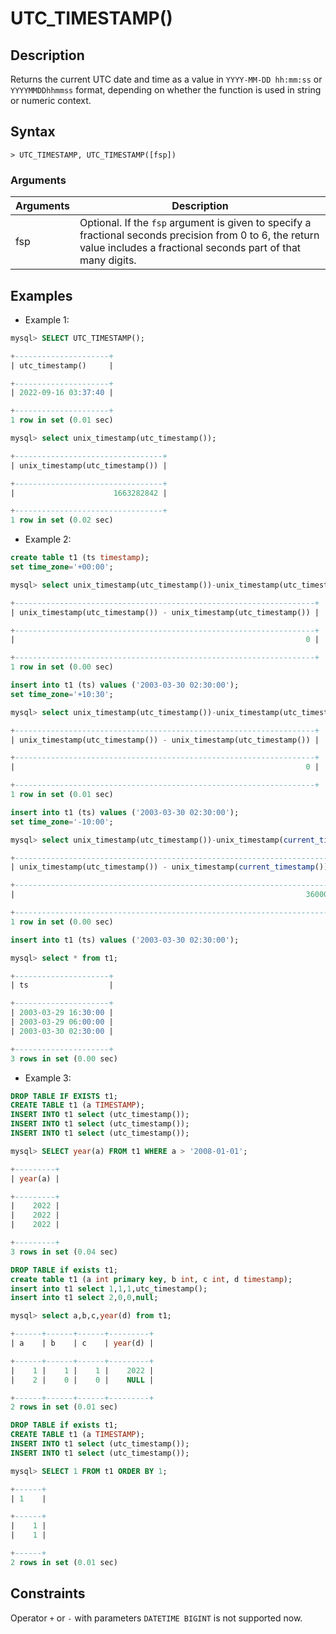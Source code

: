 # **UTC_TIMESTAMP()**

## **Description**

Returns the current UTC date and time as a value in `YYYY-MM-DD hh:mm:ss` or `YYYYMMDDhhmmss` format, depending on whether the function is used in string or numeric context.

## **Syntax**

```
> UTC_TIMESTAMP, UTC_TIMESTAMP([fsp])
```

### **Arguments**

|  Arguments   | Description  |
|  ----  | ----  |
| fsp  | Optional. If the `fsp` argument is given to specify a fractional seconds precision from 0 to 6, the return value includes a fractional seconds part of that many digits. |

## **Examples**

- Example 1:

```sql
mysql> SELECT UTC_TIMESTAMP();

+---------------------+
| utc_timestamp()     |

+---------------------+
| 2022-09-16 03:37:40 |

+---------------------+
1 row in set (0.01 sec)

mysql> select unix_timestamp(utc_timestamp());

+---------------------------------+
| unix_timestamp(utc_timestamp()) |

+---------------------------------+
|                      1663282842 |

+---------------------------------+
1 row in set (0.02 sec)
```

- Example 2:

```sql
create table t1 (ts timestamp);
set time_zone='+00:00';

mysql> select unix_timestamp(utc_timestamp())-unix_timestamp(utc_timestamp());

+-------------------------------------------------------------------+
| unix_timestamp(utc_timestamp()) - unix_timestamp(utc_timestamp()) |

+-------------------------------------------------------------------+
|                                                                 0 |

+-------------------------------------------------------------------+
1 row in set (0.00 sec)

insert into t1 (ts) values ('2003-03-30 02:30:00');
set time_zone='+10:30';

mysql> select unix_timestamp(utc_timestamp())-unix_timestamp(utc_timestamp());

+-------------------------------------------------------------------+
| unix_timestamp(utc_timestamp()) - unix_timestamp(utc_timestamp()) |

+-------------------------------------------------------------------+
|                                                                 0 |

+-------------------------------------------------------------------+
1 row in set (0.01 sec)

insert into t1 (ts) values ('2003-03-30 02:30:00');
set time_zone='-10:00';

mysql> select unix_timestamp(utc_timestamp())-unix_timestamp(current_timestamp());

+-----------------------------------------------------------------------+
| unix_timestamp(utc_timestamp()) - unix_timestamp(current_timestamp()) |

+-----------------------------------------------------------------------+
|                                                                 36000 |

+-----------------------------------------------------------------------+
1 row in set (0.00 sec)

insert into t1 (ts) values ('2003-03-30 02:30:00');

mysql> select * from t1;

+---------------------+
| ts                  |

+---------------------+
| 2003-03-29 16:30:00 |
| 2003-03-29 06:00:00 |
| 2003-03-30 02:30:00 |

+---------------------+
3 rows in set (0.00 sec)
```

- Example 3:

```sql
DROP TABLE IF EXISTS t1;
CREATE TABLE t1 (a TIMESTAMP);
INSERT INTO t1 select (utc_timestamp());
INSERT INTO t1 select (utc_timestamp());
INSERT INTO t1 select (utc_timestamp());

mysql> SELECT year(a) FROM t1 WHERE a > '2008-01-01';

+---------+
| year(a) |

+---------+
|    2022 |
|    2022 |
|    2022 |

+---------+
3 rows in set (0.04 sec)
```

```sql
DROP TABLE if exists t1;
create table t1 (a int primary key, b int, c int, d timestamp);
insert into t1 select 1,1,1,utc_timestamp();
insert into t1 select 2,0,0,null;

mysql> select a,b,c,year(d) from t1;

+------+------+------+---------+
| a    | b    | c    | year(d) |

+------+------+------+---------+
|    1 |    1 |    1 |    2022 |
|    2 |    0 |    0 |    NULL |

+------+------+------+---------+
2 rows in set (0.01 sec)
```

```sql
DROP TABLE if exists t1;
CREATE TABLE t1 (a TIMESTAMP);
INSERT INTO t1 select (utc_timestamp());
INSERT INTO t1 select (utc_timestamp());

mysql> SELECT 1 FROM t1 ORDER BY 1;

+------+
| 1    |

+------+
|    1 |
|    1 |

+------+
2 rows in set (0.01 sec)
```

## **Constraints**

Operator `+` or `-` with parameters `DATETIME BIGINT` is not supported now.
